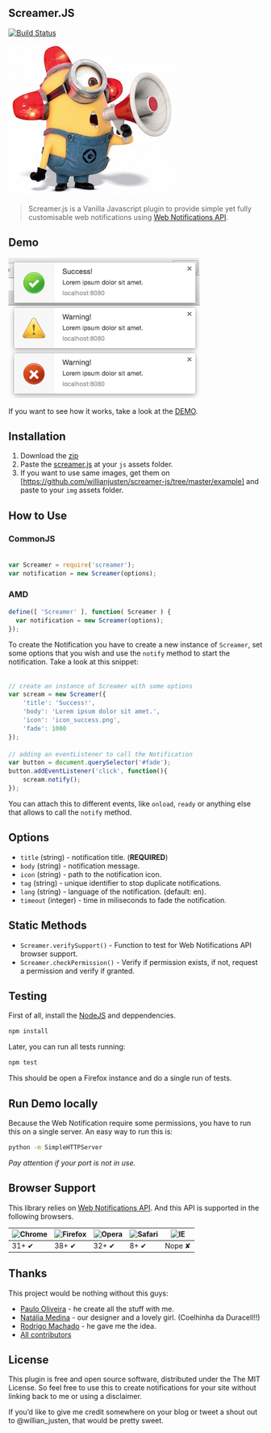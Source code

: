 ## Screamer.JS
[![Build Status](https://travis-ci.org/willianjusten/screamer-js.svg)](https://travis-ci.org/willianjusten/screamer-js)

![Minion using Megaphone](screamer.jpg)

> Screamer.js is a Vanilla Javascript plugin to provide simple yet fully customisable web notifications using [Web Notifications API](http://www.w3.org/TR/notifications/).

## Demo

![screenshot of notifications](screenshot.png)

If you want to see how it works, take a look at the [DEMO](http://willianjusten.com.br/screamer-js/example/).

## Installation

1. Download the [zip](https://github.com/willianjusten/screamer-js/archive/master.zip)
2. Paste the [screamer.js](https://github.com/willianjusten/screamer-js/blob/master/screamer.js) at your `js` assets folder.
3. If you want to use same images, get them on [https://github.com/willianjusten/screamer-js/tree/master/example] and paste to your `img` assets folder.

## How to Use

### CommonJS

```js

var Screamer = require('screamer');
var notification = new Screamer(options);
```

### AMD

```js
define([ 'Screamer' ], function( Screamer ) {
  var notification = new Screamer(options);
});
```

To create the Notification you have to create a new instance of `Screamer`, set some options that you wish and use the `notify` method to start the notification. Take a look at this snippet:

```js

// create an instance of Screamer with some options
var scream = new Screamer({
    'title': 'Success!',
    'body': 'Lorem ipsum dolor sit amet.',
    'icon': 'icon_success.png',
    'fade': 1000
});

// adding an eventListener to call the Notification
var button = document.querySelector('#fade');
button.addEventListener('click', function(){
    scream.notify();
});
```

You can attach this to different events, like `onload`, `ready` or anything else that allows to call the `notify` method.

## Options

- `title` (string) - notification title. (**REQUIRED**)
- `body` (string) - notification message.
- `icon` (string) - path to the notification icon.
- `tag` (string) - unique identifier to stop duplicate notifications.
- `lang` (string) - language of the notification. (default: en).
- `timeout` (integer) - time in miliseconds to fade the notification.

## Static Methods

- `Screamer.verifySupport()` - Function to test for Web Notifications API browser support.
- `Screamer.checkPermission()` - Verify if permission exists, if not, request a permission and verify if granted.

## Testing

First of all, install the [NodeJS](https://nodejs.org/) and deppendencies.

```sh
npm install
```

Later, you can run all tests running:

```sh
npm test
```

This should be open a Firefox instance and do a single run of tests.

## Run Demo locally

Because the Web Notification require some permissions, you have to run this on a single server. An easy way to run this is:

```sh
python -m SimpleHTTPServer
```

*Pay attention if your port is not in use.* 

## Browser Support

This library relies on [Web Notifications API](http://www.w3.org/TR/notifications/). And this API is supported in the following browsers.

![Chrome](https://cloud.githubusercontent.com/assets/398893/3528328/23bc7bc4-078e-11e4-8752-ba2809bf5cce.png) | ![Firefox](https://cloud.githubusercontent.com/assets/398893/3528329/26283ab0-078e-11e4-84d4-db2cf1009953.png) | ![Opera](https://cloud.githubusercontent.com/assets/398893/3528330/27ec9fa8-078e-11e4-95cb-709fd11dac16.png) | ![Safari](https://cloud.githubusercontent.com/assets/398893/3528331/29df8618-078e-11e4-8e3e-ed8ac738693f.png) | ![IE](https://cloud.githubusercontent.com/assets/398893/3528325/20373e76-078e-11e4-8e3a-1cb86cf506f0.png) |
--- | --- | --- | --- | --- |
31+ ✔ | 38+ ✔ | 32+ ✔ | 8+ ✔ | Nope ✘ |

## Thanks

This project would be nothing without this guys:

- [Paulo Oliveira](https://github.com/paulopotter) - he create all the stuff with me.
- [Natália Medina](https://github.com/ntmedina) - our designer and a lovely girl. (Coelhinha da Duracell!!)
- [Rodrigo Machado](https://github.com/rcmachado) - he gave me the idea.
- [All contributors](https://github.com/willianjusten/screamer-js/graphs/contributors)

## License 

This plugin is free and open source software, distributed under the The MIT License. So feel free to use this to create notifications for your site without linking back to me or using a disclaimer.

If you’d like to give me credit somewhere on your blog or tweet a shout out to @willian_justen, that would be pretty sweet.
